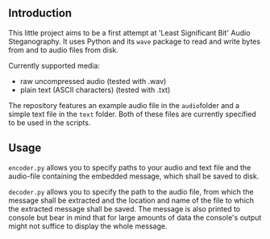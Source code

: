 Introduction
---
This little project aims to be a first attempt at 'Least Significant Bit' Audio Steganography.
It uses Python and its ```wave``` package to read and write bytes from and to audio files from disk. 

Currently supported media: 
- raw uncompressed audio (tested with .wav)
- plain text (ASCII characters) (tested with .txt)

The repository features an example audio file in the ```audio```folder and a simple text file in the ```text``` folder. Both of these files are currently specified to be used in the scripts.

Usage 
---
```encoder.py``` allows you to specify paths to your audio and text file and the audio-file containing the embedded message, which shall be saved to disk.

```decoder.py``` allows you to specify the path to the audio file, from which the message shall be extracted and the location and name of the file to which the extracted message shall be saved. 
The message is also printed to console but bear in mind that for large amounts of data the console's output might not suffice to display the whole message.

